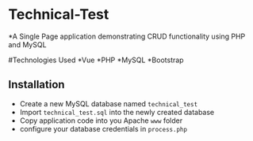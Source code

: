 # Technical-Test
*A Single Page application demonstrating CRUD functionality using PHP and MySQL

#Technologies Used
*Vue
*PHP
*MySQL
*Bootstrap

## Installation
* Create a new MySQL database named `technical_test`
* Import `technical_test.sql` into the newly created database
* Copy application code into you Apache `www` folder
* configure your database credentials in `process.php`
